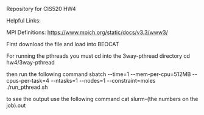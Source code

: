 Repository for CIS520 HW4

Helpful Links:

MPI Definitions: https://www.mpich.org/static/docs/v3.3/www3/

First download the file and load into BEOCAT

For running the pthreads you must cd into the 3way-pthread directory
cd  hw4/3way-pthread

then run the following command
sbatch --time=1 --mem-per-cpu=512MB --cpus-per-task=4 --ntasks=1 --nodes=1 --constraint=moles ./run_pthread.sh

to see the output use the following command
cat slurm-(the numbers on the job).out

